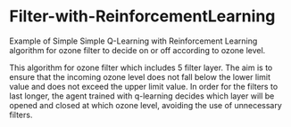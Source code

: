 # Filter-with-ReinforcementLearning

Example of Simple Simple Q-Learning with Reinforcement Learning algorithm for ozone filter to decide on or off according to ozone level.

This algorithm for ozone filter which includes 5 filter layer. The aim is to ensure that the incoming ozone level does not fall below the lower limit value and does not exceed the upper limit value. In order for the filters to last longer, the agent trained with q-learning decides which layer will be opened and closed at which ozone level, avoiding the use of unnecessary filters.
